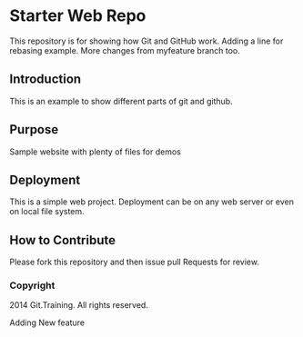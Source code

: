 # Starter Web Repo

This repository is for showing how Git and GitHub work.
Adding a line for rebasing example.
More changes from myfeature branch too.

## Introduction

This is an example to show different parts of git and github.

## Purpose

Sample website with plenty of files for demos

## Deployment
This is a simple web project. Deployment can be on any web server or even on local file system.

## How to Contribute

Please fork this repository and then issue pull Requests for review.

### Copyright
2014 Git.Training. All rights reserved.


Adding New feature

